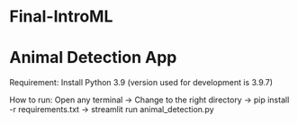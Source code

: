 # Final-IntroML
# Animal Detection App
Requirement: Install Python 3.9 (version used for development is 3.9.7)

How to run:
Open any terminal -> Change to the right directory
                  -> pip install -r requirements.txt
                  -> streamlit run animal_detection.py